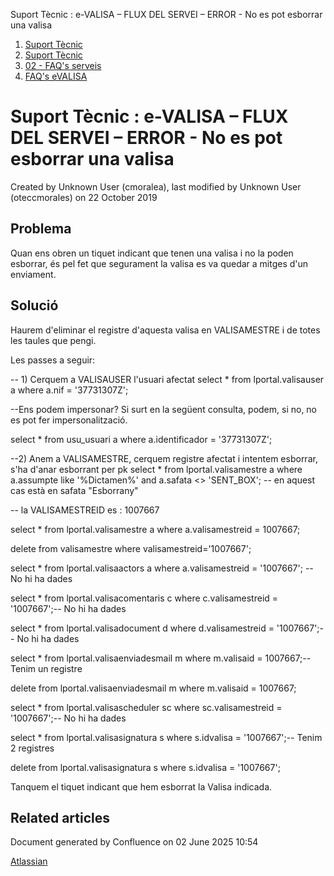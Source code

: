 Suport Tècnic : e-VALISA – FLUX DEL SERVEI – ERROR - No es pot esborrar una valisa  

1.  [Suport Tècnic](index.md)
2.  [Suport Tècnic](13893782.md)
3.  [02 - FAQ's serveis](26313393.md)
4.  [FAQ's eVALISA](28705569.md)

Suport Tècnic : e-VALISA – FLUX DEL SERVEI – ERROR - No es pot esborrar una valisa
==================================================================================

Created by Unknown User (cmoralea), last modified by Unknown User (oteccmorales) on 22 October 2019

Problema
--------

Quan ens obren un tiquet indicant que tenen una valisa i no la poden esborrar, és pel fet que segurament la valisa es va quedar a mitges d'un enviament.

Solució
-------

Haurem d'eliminar el registre d'aquesta valisa en VALISAMESTRE i de totes les taules que pengi.

  

Les passes a seguir:  
  

\-- 1) Cerquem a VALISAUSER l'usuari afectat
select \* from lportal.valisauser a
where a.nif = '37731307Z';

--Ens podem impersonar? Si surt en la següent consulta, podem, si no, no es pot fer impersonalització.

select \* from usu\_usuari a
where a.identificador = '37731307Z';

--2) Anem a VALISAMESTRE, cerquem registre afectat i intentem esborrar, s'ha d'anar esborrant per pk
select \* from lportal.valisamestre a
where a.assumpte like '%Dictamen%'
and a.safata <> 'SENT\_BOX'; -- en aquest cas està en safata "Esborrany"

-- la VALISAMESTREID es : 1007667

select \* from lportal.valisamestre a
where a.valisamestreid = 1007667;

 
delete from valisamestre where valisamestreid='1007667';

select \* from lportal.valisaactors a
where a.valisamestreid = '1007667'; -- No hi ha dades

select \* from lportal.valisacomentaris c
where c.valisamestreid = '1007667';-- No hi ha dades

select \* from lportal.valisadocument d
where d.valisamestreid = '1007667';-- No hi ha dades

select \* from lportal.valisaenviadesmail m
where m.valisaid = 1007667;-- Tenim un registre

delete from lportal.valisaenviadesmail m
where m.valisaid = 1007667;

select \* from lportal.valisascheduler sc
where sc.valisamestreid = '1007667';-- No hi ha dades
 
 
select \* from lportal.valisasignatura s
where s.idvalisa = '1007667';-- Tenim 2 registres

delete from lportal.valisasignatura s
where s.idvalisa = '1007667';

Tanquem el tiquet indicant que hem esborrat la Valisa indicada.

  

Related articles
----------------

  

Document generated by Confluence on 02 June 2025 10:54

[Atlassian](http://www.atlassian.com/)